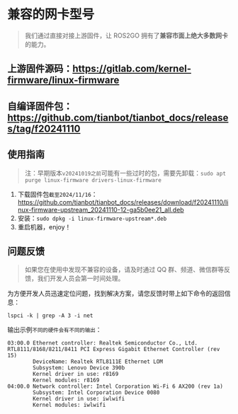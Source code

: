 # 兼容的网卡型号

> 我们通过直接对接上游固件，让 ROS2GO 拥有了**兼容市面上绝大多数网卡**的能力。

## 上游固件源码：https://gitlab.com/kernel-firmware/linux-firmware

## 自编译固件包：https://github.com/tianbot/tianbot_docs/releases/tag/f20241110

## 使用指南

> 注：早期版本`v20241019之前`可能有一些过时的包，需要先卸载：`sudo apt purge linux-firmware drivers-linux-firmware`

1. 下载固件包`截至2024/11/16`：https://github.com/tianbot/tianbot_docs/releases/download/f20241110/linux-firmware-upstream_20241110-12-ga5b0ee21_all.deb
2. 安装：`sudo dpkg -i linux-firmware-upstream*.deb`
3. 重启机器，enjoy！

## 问题反馈

> 如果您在使用中发现不兼容的设备，请及时通过 QQ 群、频道、微信群等反馈，我们开发人员会第一时间处理。

为方便开发人员迅速定位问题，找到解决方案，请您反馈时带上如下命令的返回信息：

```shell
lspci -k | grep -A 3 -i net
```

输出示例`不同的硬件会有不同的输出`：

```
03:00.0 Ethernet controller: Realtek Semiconductor Co., Ltd. RTL8111/8168/8211/8411 PCI Express Gigabit Ethernet Controller (rev 15)
        DeviceName: Realtek RTL8111E Ethernet LOM
        Subsystem: Lenovo Device 390b
        Kernel driver in use: r8169
        Kernel modules: r8169
04:00.0 Network controller: Intel Corporation Wi-Fi 6 AX200 (rev 1a)
        Subsystem: Intel Corporation Device 0080
        Kernel driver in use: iwlwifi
        Kernel modules: iwlwifi
```
